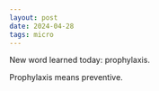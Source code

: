 ```yaml
---
layout: post
date: 2024-04-28
tags: micro
---
```


New word learned today: prophylaxis.

Prophylaxis means preventive.